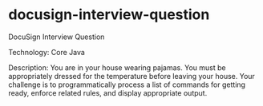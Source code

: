 # docusign-interview-question
DocuSign Interview Question

Technology: Core Java

Description: You are in your house wearing pajamas. You must be appropriately dressed for the temperature before leaving your house.
Your challenge is to programmatically process a list of commands for getting ready, enforce related rules, and display appropriate output.

